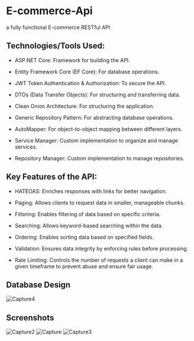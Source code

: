 # E-commerce-Api
a fully functional E-commerce RESTful API

## Technologies/Tools Used:
- ASP.NET Core: Framework for building the API.

- Entity Framework Core (EF Core): For database operations.

- JWT Token Authentication & Authorization: To secure the API.

- DTOs (Data Transfer Objects): For structuring and transferring data.

- Clean Onion Architecture: For structuring the application.

- Generic Repository Pattern: For abstracting database operations.

- AutoMapper: For object-to-object mapping between different layers.

- Service Manager: Custom implementation to organize and manage services.

- Repository Manager: Custom implementation to manage repositories.

## Key Features of the API:
- HATEOAS: Enriches responses with links for better navigation.

- Paging: Allows clients to request data in smaller, manageable chunks.

- Filtering: Enables filtering of data based on specific criteria.

- Searching: Allows keyword-based searching within the data.

- Ordering: Enables sorting data based on specified fields.

- Validation: Ensures data integrity by enforcing rules before processing.

- Rate Limiting: Controls the number of requests a client can make in a given timeframe to prevent abuse and ensure fair usage.

## Database Design
![Capture4](https://github.com/user-attachments/assets/5296aaa8-f0f0-4fd3-b850-fe0745525b2b)


## Screenshots
![Capture2](https://github.com/user-attachments/assets/4c4876c4-3e8c-4fcb-939f-a7b93121b59b)
![Capture](https://github.com/user-attachments/assets/de737eeb-067b-4fae-9bbb-d5bd7cab6687)
![Capture3](https://github.com/user-attachments/assets/ef2c9321-2e34-47a0-a36a-13430b766549)

